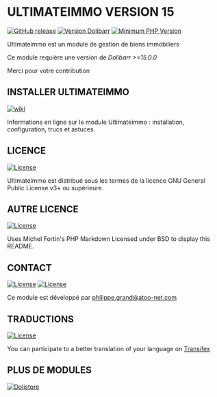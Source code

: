 # ULTIMATEIMMO VERSION 15

[![GitHub release](https://img.shields.io/badge/Ultimateimmo-v15.0-red?logo=gitlab)](https://atoo-net.com/fr/home/90-ultimateimmo-140.html)
[![Version Dolibarr](https://img.shields.io/badge/Dolibarr-v15.0+-blue?logo=github)](https://github.com/Dolibarr/dolibarr)
[![Minimum PHP Version](https://img.shields.io/badge/php-%3E%3D%205.6-8892BF.svg?style=flat-square)](https://php.net/)

Ultimateimmo est un module de gestion de biens immobiliers

Ce module requière une version de *Dolibarr >=15.0.0*

Merci pour votre contribution

## INSTALLER ULTIMATEIMMO

[![wiki](https://img.shields.io/badge/Ultimateimmo-wiki-red?logo=gitlab)](https://wiki.dolibarr.org/index.php?title=Module_Ultimateimmo_FR)

Informations en ligne sur le module Ultimateimmo : installation, configuration, trucs et astuces.

## LICENCE

[![License](https://img.shields.io/badge/Gpl-V3+-red?logo=GNU)](https://www.gnu.org/licenses/gpl-3.0.fr.html)

Ultimateimmo est distribué sous les termes de la licence GNU General Public License v3+ ou supérieure.

## AUTRE LICENCE

[![License](https://img.shields.io/badge/License-Lib%20Copyright-blue?logo=FreeBSD)](https://github.com/michelf/php-markdown)

Uses Michel Fortin's PHP Markdown Licensed under BSD to display this README.

## CONTACT

[![License](https://img.shields.io/badge/Email-contact@atoo--net.com-red?logo=Gmail)](mailto:contact@atoo-net.com)
[![License](https://img.shields.io/badge/Contributor-aka:grandoc-blue?logo=Github)](https://github.com/grandoc)

Ce module est développé par <philippe.grand@atoo-net.com>

## TRADUCTIONS

[![License](https://img.shields.io/badge/Translation-Transifex-blue?logo=Git%20Extensions)](https://www.transifex.com/atoo-net/ultimateimmo/dashboard)

You can participate to a better translation of your language on [Transifex](https://www.transifex.com/atoo-net/ultimateimmo/dashboard)

## PLUS DE MODULES

[![Dolistore](https://www.dolistore.com/img/dolistore-logo-1587392517.jpg?width=390&button=true)](https://www.dolistore.com/fr/recherche?orderby=position&orderway=desc&search_query=atoo)
